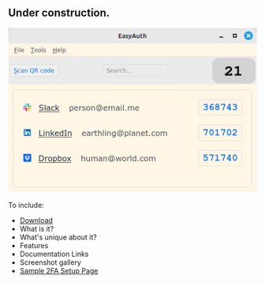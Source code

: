 
## Under construction.  

![Main Window](docs/assets/Account-List.png)  

[//]: # (This url won't display in PyCharm.)

To include:
  - [Download](https://github.com/jdalbey/EasyAuth/releases)  
  - What is it?  
  - What's unique about it?  
  - Features  
  - Documentation Links  
  - Screenshot gallery  
  - [Sample 2FA Setup Page](Setup2FA_Sample.html)
